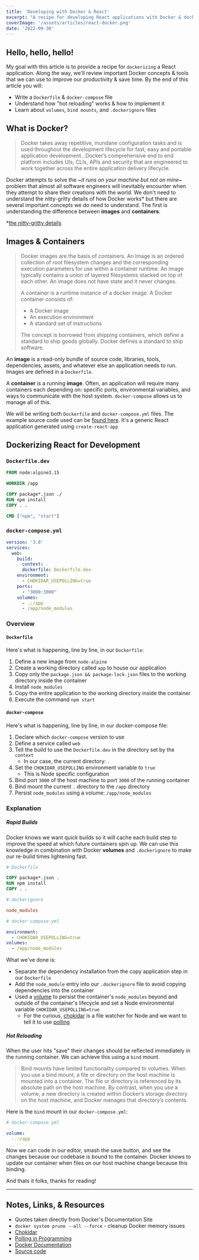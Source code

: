 ```yaml
---
title: 'Developing with Docker & React'
excerpt: "A recipe for developing React applications with Docker & docker-compose"
coverImage: '/assets/articles/react-docker.png'
date: '2022-09-30'
---
```


## Hello, hello, hello! 

My goal with this article is to provide a recipe for `dockerizing` a React application. Along the way, we'll review important Docker concepts & tools that we can use to improve our productivity & save time. By the end of this article you will: 

- Write a `Dockerfile` & `docker-compose` file
- Understand how "hot reloading" works & how to implement it
- Learn about `volumes`, `bind mounts`, and `.dockerignore` files

## What is Docker?

> Docker takes away repetitive, mundane configuration tasks and is used throughout the development lifecycle for fast, easy and portable application development...Docker’s comprehensive end to end platform includes UIs, CLIs, APIs and security that are engineered to work together across the entire application delivery lifecycle.

Docker attempts to solve the ~*it runs on your machine but not on mine*~ problem that almost all software engineers will inevitably encounter when they attempt to share their creations with the world. We don't need to understand the nitty-gritty details of how Docker works* but there are several important concepts we do need to understand. The first is understanding the difference between **images** and **containers**. 

*[the nitty-gritty details](https://docs.docker.com/get-started/overview/)

## Images & Containers

> Docker images are the basis of containers. An Image is an ordered collection of root filesystem changes and the corresponding execution parameters for use within a container runtime. An image typically contains a union of layered filesystems stacked on top of each other. An image does not have state and it never changes.
>
> A container is a runtime instance of a docker image.
>A Docker container consists of:
> - A Docker image
> - An execution environment
> - A standard set of instructions
>
>The concept is borrowed from shipping containers, which define a standard to ship goods globally. Docker defines a standard to ship software. 

An **image** is a read-only bundle of source code, libraries, tools, dependencies, assets, and whatever else an application needs to run. Images are defined in a `Dockerfile`.

A **container** is a running **image**. Often, an application will require many containers each depending on: specific ports, environmental variables, and ways to communicate with the host system. `docker-compose` allows us to manage all of this.

We will be writing both `Dockerfile` and `docker-compose.yml` files. The example source code used can be [found here](https://github.com/JamesDeLay/react-flask-docker). It's a generic React application generated using `create-react-app`

## Dockerizing React for Development

### `Dockerfile.dev`

```Dockerfile
FROM node:alpine3.15

WORKDIR /app

COPY package*.json ./
RUN npm install
COPY . .

CMD ["npm", "start"]
```

### `docker-compose.yml`

```yml
version: '3.8'
services:
  web:
    build:
      context: .
      dockerfile: Dockerfile.dev
    environment:
      - CHOKIDAR_USEPOLLING=true
    ports:
      - "3000:3000"
    volumes:
      - .:/app
      - /app/node_modules
```

### Overview

#### `Dockerfile`

Here's what is happening, line by line, in our `Dockerfile`:

1. Define a new image from `node-alpine`
2. Create a working directory called `app` to house our application
3. Copy only the `package.json && package-lock.json` files to the working directory inside the container
4. Install `node_modules`
5. Copy the entire application to the working directory inside the container
6. Execute the command `npm start`

#### `docker-compose`

Here's what is happening, line by line, in our docker-compose file:

1. Declare which `docker-compose` version to use
2. Define a service called `web`
3. Tell the build to use the `Dockerfile.dev` in the directory set by the `context`
   - In our case, the current directory: `.` 
4. Set the `CHOKIDAR_USEPOLLING` environment variable to `true`
   - This is Node specific configuration
5. Bind port `3000` of the host machine to port `3000` of the running container
6. Bind mount the current `.` directory to the `/app` directory
7. Persist `node_modules` using a volume: `/app/node_modules`

### Explanation

##### Rapid Builds

Docker knows we want quick builds so it will cache each build step to improve the speed at which future containers spin up. We can use this knowledge in combination with Docker **volumes** and `.dockerignore` to make our re-build times lightening fast.

```Dockerfile
# Dockerfile

COPY package*.json .
RUN npm install
COPY . .
```
```ini
#.dockerignore

node_modules
```
```yaml
# docker-compose.yml

environment:
  - CHOKIDAR_USEPOLLING=true
volumes:
  - /app/node_modules
```

What we've done is:

- Separate the dependency installation from the copy application step in our `Dockerfile`
- Add the `node_module` entry into our `.dockerignore` file to avoid copying dependencies into the container
- Used a [volume](https://docs.docker.com/storage/volumes/) to persist the container's `node_modules` beyond and outside of the container's lifecycle and set a Node environmental variable `CHOKIDAR_USEPOLLING=true`
  - For the curious, [chokidar](https://github.com/paulmillr/chokidar) is a file watcher for Node and we want to tell it to use [polling](https://en.wikipedia.org/wiki/Polling_(computer_science))

##### Hot Reloading

When the user hits "save" their changes should be reflected immediately in the running container. We can achieve this using a `bind` mount.

>Bind mounts have limited functionality compared to volumes. When you use a bind mount, a file or directory on the host machine is mounted into a container. The file or directory is referenced by its absolute path on the host machine. By contrast, when you use a volume, a new directory is created within Docker’s storage directory on the host machine, and Docker manages that directory’s contents.

Here is the `bind` mount in our `docker-compose.yml`:
```yaml
# docker-compose.yml

volume:
  -.:/app
```

Now we can code in our editor, smash the save button, and see the changes because our codebase is bound to the container. Docker knows to update our container when files on our host machine change because this binding. 

And thats it folks, thanks for reading!
___
## Notes, Links, & Resources
- Quotes taken directly from Docker's Documentation Site
- `docker system prune --all --force` - cleanup Docker memory issues
- [Chokidar](https://github.com/paulmillr/chokidar)
- [Polling in Programming](https://en.wikipedia.org/wiki/Polling_(computer_science))
- [Docker Documentation](https://docs.docker.com/)
- [Source code](https://github.com/JamesDeLay/react-flask-docker)